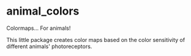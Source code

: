 # animal_colors
 Colormaps... For animals!

 This little package creates color maps based on the color sensitivity of different animals' photoreceptors.